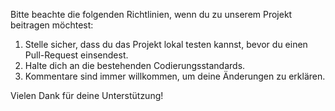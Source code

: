 Bitte beachte die folgenden Richtlinien, wenn du zu unserem Projekt beitragen möchtest:

1. Stelle sicher, dass du das Projekt lokal testen kannst, bevor du einen Pull-Request einsendest.
2. Halte dich an die bestehenden Codierungsstandards.
3. Kommentare sind immer willkommen, um deine Änderungen zu erklären.

Vielen Dank für deine Unterstützung!